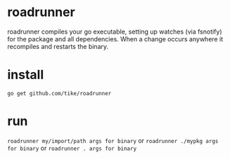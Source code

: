 # roadrunner
roadrunner compiles your go executable, setting up watches (via fsnotify) for the package and all dependencies.
When a change occurs anywhere it recompiles and restarts the binary.

# install
`go get github.com/tike/roadrunner`

# run
`roadrunner my/import/path args for binary`
or
`roadrunner ./mypkg args for binary`
or
`roadrunner . args for binary`
